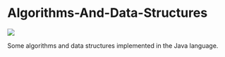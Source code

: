 # Algorithms-And-Data-Structures

![](https://github.com/BastiaanJansen/Algorithms-And-Data-Structures/workflows/Test/badge.svg)

Some algorithms and data structures implemented in the Java language.
